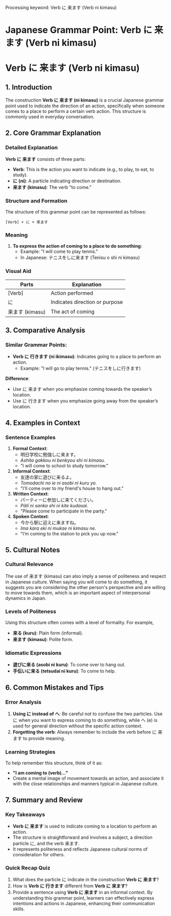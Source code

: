 Processing keyword: Verb に 来ます (Verb ni kimasu)
# Japanese Grammar Point: Verb に 来ます (Verb ni kimasu)
# Verb に 来ます (Verb ni kimasu)
## 1. Introduction
The construction **Verb に 来ます (ni kimasu)** is a crucial Japanese grammar point used to indicate the direction of an action, specifically when someone comes to a place to perform a certain verb action. This structure is commonly used in everyday conversation.
## 2. Core Grammar Explanation
### Detailed Explanation
**Verb に 来ます** consists of three parts:
- **Verb**: This is the action you want to indicate (e.g., to play, to eat, to study).
- **に (ni)**: A particle indicating direction or destination.
- **来ます (kimasu)**: The verb "to come." 
### Structure and Formation
The structure of this grammar point can be represented as follows:
```
[Verb] + に + 来ます
```
### Meaning
1. **To express the action of coming to a place to do something**:
   - Example: "I will come to play tennis."
   - In Japanese: テニスをしに来ます (Tenisu o shi ni kimasu)
### Visual Aid
| **Parts**     | **Explanation**                  |
|---------------|----------------------------------|
| [Verb]        | Action performed                 |
| に            | Indicates direction or purpose    |
| 来ます (kimasu)| The act of coming                |
## 3. Comparative Analysis
### Similar Grammar Points:
- **Verb に 行きます (ni ikimasu)**: Indicates going to a place to perform an action. 
  - Example: "I will go to play tennis." (テニスをしに行きます)
  
**Difference**: 
- Use に 来ます when you emphasize coming towards the speaker’s location.
- Use に 行きます when you emphasize going away from the speaker’s location.
## 4. Examples in Context
### Sentence Examples
1. **Formal Context**:
   - 明日学校に勉強しに来ます。
   - *Ashita gakkou ni benkyou shi ni kimasu.*
   - "I will come to school to study tomorrow."
2. **Informal Context**:
   - 友達の家に遊びに来るよ。
   - *Tomodachi no ie ni asobi ni kuru yo.*
   - "I'll come over to my friend's house to hang out."
3. **Written Context**:
   - パーティーに参加しに来てください。
   - *Pātī ni sanka shi ni kite kudasai.*
   - "Please come to participate in the party."
4. **Spoken Context**:
   - 今から駅に迎えに来ますね。
   - *Ima kara eki ni mukae ni kimasu ne.*
   - "I’m coming to the station to pick you up now."
## 5. Cultural Notes
### Cultural Relevance
The use of 来ます (kimasu) can also imply a sense of politeness and respect in Japanese culture. When saying you will come to do something, it suggests you are considering the other person's perspective and are willing to move towards them, which is an important aspect of interpersonal dynamics in Japan.
### Levels of Politeness
Using this structure often comes with a level of formality. For example,
- **来る (kuru)**: Plain form (informal).
- **来ます (kimasu)**: Polite form.
### Idiomatic Expressions
- **遊びに来る (asobi ni kuru)**: To come over to hang out.
- **手伝いに来る (tetsudai ni kuru)**: To come to help.
## 6. Common Mistakes and Tips
### Error Analysis
1. **Using に instead of へ**: Be careful not to confuse the two particles. Use に when you want to express coming to do something, while へ (e) is used for general direction without the specific action context.
2. **Forgetting the verb**: Always remember to include the verb before に 来ます to provide meaning.
### Learning Strategies
To help remember this structure, think of it as:
- **"I am coming to (verb)..."** 
- Create a mental image of movement towards an action, and associate it with the close relationships and manners typical in Japanese culture.
## 7. Summary and Review
### Key Takeaways
- **Verb に 来ます** is used to indicate coming to a location to perform an action.
- The structure is straightforward and involves a subject, a direction particle に, and the verb 来ます.
- It represents politeness and reflects Japanese cultural norms of consideration for others.
### Quick Recap Quiz
1. What does the particle に indicate in the construction **Verb に 来ます**?
2. How is **Verb に 行きます** different from **Verb に 来ます**?
3. Provide a sentence using **Verb に 来ます** in an informal context. 
By understanding this grammar point, learners can effectively express intentions and actions in Japanese, enhancing their communication skills.
